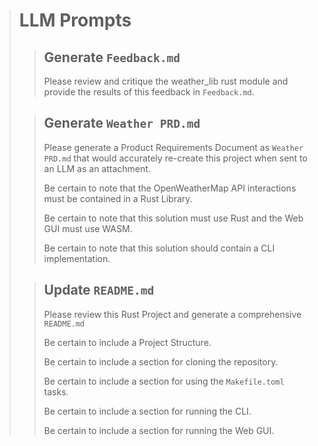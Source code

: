 ﻿> # LLM Prompts
>> ## Generate `Feedback.md`
>> Please review and critique the weather_lib rust module and provide the results of this feedback in `Feedback.md`.
> 
>> ## Generate `Weather PRD.md`
>> Please generate a Product Requirements Document as `Weather PRD.md` that would accurately re-create this project when sent to an LLM as an attachment.
>> 
>> Be certain to note that the OpenWeatherMap API interactions must be contained in a Rust Library.
>> 
>> Be certain to note that this solution must use Rust and the Web GUI must use WASM.
>> 
>> Be certain to note that this solution should contain a CLI implementation.
> 
>> ## Update `README.md`
>> Please review this Rust Project and generate a comprehensive `README.md`
>>
>> Be certain to include a Project Structure.
>>
>> Be certain to include a section for cloning the repository.
>>
>> Be certain to include a section for using the `Makefile.toml` tasks.
>>
>> Be certain to include a section for running the CLI.
>> 
>> Be certain to include a section for running the Web GUI.
> 

